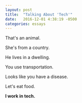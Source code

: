 ```yaml
---
layout: post
title:  "Talking About 'Tech'"
date:   2016-12-01 4:38:19 -0500
categories: essays
---
```

That's an animal.

She's from a country.

He lives in a dwelling.

You use transportation.

Looks like you have a disease.

Let's eat food.


**I work in tech.**
